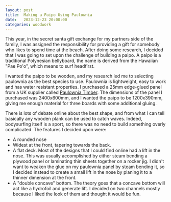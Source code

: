 ```yaml
---
layout: post
title:  Making a Paipo Using Paulownia
date:   2023-12-23 20:00:00
categories: woodwork
---
```


This year, in the secret santa gift exchange for my partners side of the family, I was assigned the responsibility for providing a gift for somebody who likes to spend time at the beach. After doing some research, I decided that I was going to set upon the challenge of building a paipo. A paipo is a traditional Polynesian bellyboard, the name is derived from the Hawaiian "Pae Po'o", which means to surf headfirst.

I wanted the paipo to be wooden, and my research led me to selecting paulownia as the best species to use. Paulownia is lightweight, easy to work and has water resistant properties. I purchased a 25mm edge-glued panel from a UK supplier called [Paulownia Timber](https://www.paulowniatimber.co.uk/paulownia-edge-glued-panels). The dimensions of the panel I purchased was 2400x600mm, and I wanted the paipo to be 1200x390mm, giving me enough material for three boards with some additional gluing.

There is lots of debate online about the best shape, and from what I can tell basically any wooden plank can be used to catch waves. Indeed, bodysurfing itself is a sport, so there was no need to build something overly complicated. The features I decided upon were:

- A rounded nose
- Widest at the front, tapering towards the back.
- A flat deck. Most of the designs that I could find online had a lift in the nose. This was usually accomplished by either steam bending a plywood panel or laminating thin sheets together on a rocker jig. I didn't want to weaken the glue on my paulownia panel by steam bending it, so I decided instead to create a small lift in the nose by planing it to a thinner dimension at the front.
- A "double concave" bottom. The theory goes that a concave bottom will act like a hydrofoil and generate lift. I decided on two channels mostly because I liked the look of them and thought it would be fun.

